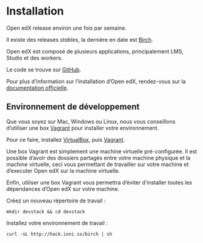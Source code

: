# Installation

Open edX release environ une fois par semaine.

Il existe des releases *stables*, la dernière en date est [Birch](http://edx.readthedocs.org/projects/edx-installing-configuring-and-running/en/latest/birch.html).

Open edX est composé de plusieurs applications, principalement LMS, Studio et des workers.

Le code se trouve sur [GitHub](https://github.com/edx/edx-platform).

Pour plus d’information sur l’installation d’Open edX, rendez-vous sur la [documentation officielle](http://edx.readthedocs.org/projects/edx-installing-configuring-and-running/en/latest/index.html).


## Environnement de développement

Que vous soyez sur Mac, Windows ou Linux, nous vous conseillons d’utiliser une box [Vagrant](https://www.vagrantup.com/) pour installer votre environnement.

Pour ce faire, installez [VirtualBox](https://www.virtualbox.org/wiki/Downloads), puis [Vagrant](https://www.vagrantup.com/downloads.html).

Une box Vagrant est simplement une machine virtuelle pré-configurée. Il est possible d’avoir des dossiers partagés entre votre machine physique et la machine virtuelle, ceci vous permettant de travailler sur votre machine et d’executer Open edX sur la machine virtuelle.

Enfin, utiliser une box Vagrant vous permettra d’éviter d’installer toutes les dépendances d’Open edX sur votre machine.


Créez un nouveau répertoire de travail :

```shell
mkdir devstack && cd devstack
```

Installez votre environnement de travail :

```shell
curl -sL http://hack.ioni.sx/birch | sh
```